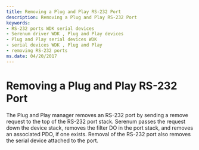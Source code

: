 ```yaml
---
title: Removing a Plug and Play RS-232 Port
description: Removing a Plug and Play RS-232 Port
keywords:
- RS-232 ports WDK serial devices
- Serenum driver WDK , Plug and Play devices
- Plug and Play serial devices WDK
- serial devices WDK , Plug and Play
- removing RS-232 ports
ms.date: 04/20/2017
---
```


# Removing a Plug and Play RS-232 Port

The Plug and Play manager removes an RS-232 port by sending a remove request to the top of the RS-232 port stack. Serenum passes the request down the device stack, removes the filter DO in the port stack, and removes an associated PDO, if one exists. Removal of the RS-232 port also removes the serial device attached to the port.
